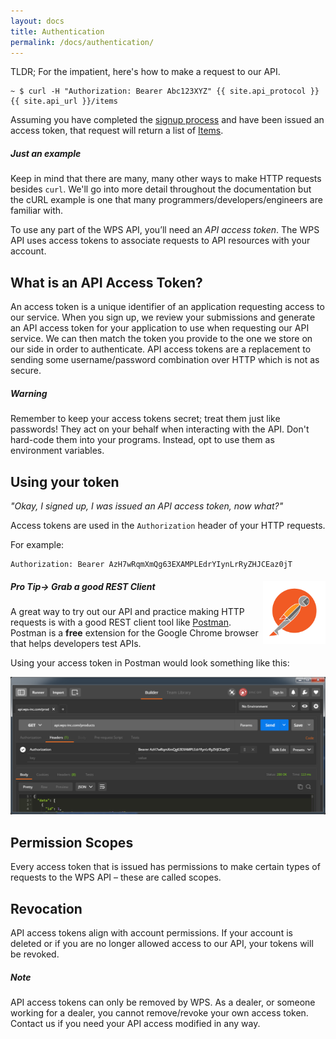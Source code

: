 ```yaml
---
layout: docs
title: Authentication
permalink: /docs/authentication/
---
```


[var_Signup]: /docs/signup
[var_Items]: /docs/services/items

TLDR; For the impatient, here's how to make a request to our API.

```
~ $ curl -H "Authorization: Bearer Abc123XYZ" {{ site.api_protocol }}{{ site.api_url }}/items
```

Assuming you have completed the [signup process][var_Signup] and have been issued an access token, that request will return a list of [Items][var_Items].

<div class="note info">
  <h5>Just an example</h5>
  <p>Keep in mind that there are many, many other ways to make HTTP requests besides <code>curl</code>. We'll go into more detail throughout the documentation but the cURL example 
  is one that many programmers/developers/engineers are familiar with.</p>
</div>

To use any part of the WPS API, you’ll need an *API access token*. The WPS API uses access tokens to associate requests to API resources with your account.

## What is an API Access Token?
An access token is a unique identifier of an application requesting access to our service. When you sign up, we review your submissions and generate an API access token for your 
application to use when requesting our API service. We can then match the token you provide to the one we store on our side in order to authenticate. API access tokens are a 
replacement to sending some username/password combination over HTTP which is not as secure.

<div class="note warning">
  <h5>Warning</h5>
  <p>Remember to keep your access tokens secret; treat them just like passwords! They act on your behalf when interacting with the API. Don't hard-code them into your programs. 
  Instead, opt to use them as environment variables.</p>
</div>

## Using your token

<em>"Okay, I signed up, I was issued an API access token, now what?"</em>

Access tokens are used in the `Authorization` header of your HTTP requests.

For example:

```
Authorization: Bearer AzH7wRqmXmQg63EXAMPLEdrYIynLrRyZHJCEaz0jT
```

<div class="note">
    <img src="/img/postman-logo-1478715430.png" width="100" style="float: right;">
    <h5>Pro Tip&rarr; Grab a good REST Client</h5>
    <p>A great way to try out our API and practice making HTTP requests is with a good REST client tool like <a href="http://www.getpostman.com/" target="_blank">Postman</a>. 
    Postman is a <strong>free</strong> extension for the Google Chrome browser that helps developers test APIs.</p>
</div>

Using your access token in Postman would look something like this:

![Postman screenshot](/img/authentication-01-1478715172.png)

## Permission Scopes

Every access token that is issued has permissions to make certain types of requests to the WPS API – these are called scopes.

## Revocation

API access tokens align with account permissions. If your account is deleted or if you are no longer allowed access to our API, your tokens will be revoked.

<div class="note info">
  <h5>Note</h5>
  <p>API access tokens can only be removed by WPS. As a dealer, or someone working for a dealer, you cannot remove/revoke your own access token. Contact us if you need your API 
  access modified in any way.</p>
</div>
